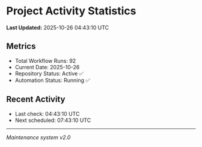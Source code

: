 # Project Activity Statistics

**Last Updated:** 2025-10-26 04:43:10 UTC

## Metrics
- Total Workflow Runs: 92
- Current Date: 2025-10-26
- Repository Status: Active ✅
- Automation Status: Running ✅

## Recent Activity
- Last check: 04:43:10 UTC
- Next scheduled: 07:43:10 UTC

---
*Maintenance system v2.0*
